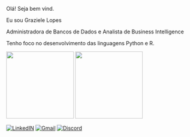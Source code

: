 Olá!  Seja  bem vind.

Eu sou Graziele Lopes

Administradora de Bancos de Dados e Analista de Business Intelligence 

Tenho foco no desenvolvimento das  linguagens  Python e R.

<div>

<img height="180em" src="https://github-readme-stats.vercel.app/api?username=lopesgrazi&show_icons=true&theme=tokyonight"/>
<img height="180em" src="https://github-readme-stats.vercel.app/api/top-langs/?username=lopesgrazi&layout=compact&theme=tokyonight"/>
</div>

[![LinkedIN](https://img.shields.io/badge/LinkedIn-0077B5?style=for-the-badge&logo=linkedin&logoColor=white
)](https://www.linkedin.com/in/graziele-l-838030a8/)
[![Gmail](https://img.shields.io/badge/Gmail-D14836?style=for-the-badge&logo=gmail&logoColor=white)](grazielelopessouza@gmail.com)
[![Discord](https://img.shields.io/badge/Discord-7289DA?style=for-the-badge&logo=discord&logoColor=white)](GrazieleLopes#6301)



  
  
